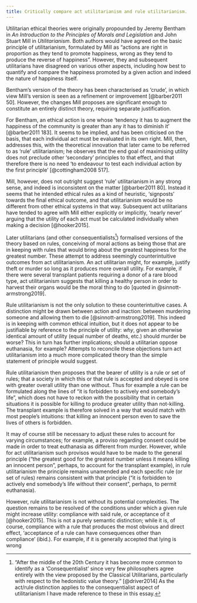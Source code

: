 ```yaml
---
title: Critically compare act utilitarianism and rule utilitarianism.
---
```


Utilitarian ethical theories were originally propounded by Jeremy Bentham in *An Introduction to the Principles of Morals and Legislation* and John Stuart Mill in *Utilitarianism*. Both authors would have agreed on the basic principle of utilitarianism, formulated by Mill as “actions are right in proportion as they tend to promote happiness, wrong as they tend to produce the reverse of happiness”. However, they and subsequent utilitarians have disagreed on various other aspects, including how best to quantify and compare the happiness promoted by a given action and indeed the nature of happiness itself.

Bentham’s version of the theory has been characterised as ‘crude’, in which view Mill’s version is seen as a refinement or improvement [@barber2011 50]. However, the changes Mill proposes are significant enough to constitute an entirely distinct theory, requiring separate justification.

For Bentham, an ethical action is one whose ‘tendency it has to augment the happiness of the community is greater than any it has to diminish it’ [@barber2011 183]. It seems to be implied, and has been criticised on the basis, that each individual act must be evaluated in its own right. Mill, then, addresses this, with the theoretical innovation that later came to be referred to as ‘rule’ utilitarianism; he observes that the end goal of maximising utility does not preclude other ‘secondary’ principles to that effect, and that therefore there is no need ‘to endeavour to test each individual action by the first principle’ [@cottingham2008 517].

Mill, however, does not outright suggest ‘rule’ utilitarianism in any strong sense, and indeed is inconsistent on the matter [@barber2011 80]. Instead it seems that he intended ethical rules as a kind of heuristic, ‘signposts’ towards the final ethical outcome, and that utilitarianism would be no different from other ethical systems in that way. Subsequent act utilitarians have tended to agree with Mill either explicitly or implicitly, ‘nearly never’ arguing that the utility of each act must be calculated individually when making a decision [@hooker2015].

Later utilitarians (and other consequentialists[^conseq]) formalised versions of the theory based on rules, conceiving of moral actions as being those that are in keeping with rules that would bring about the greatest happiness for the greatest number. These attempt to address seemingly counterintuitive outcomes from act utilitarianism. An act utilitarian might, for example, justify theft or murder so long as it produces more overall utility. For example, if there were several transplant patients requiring a donor of a rare blood type, act utilitarianism suggests that killing a healthy person in order to harvest their organs would be the moral thing to do [quoted in @sinnott-armstrong2019].

[^conseq]: “After the middle of the 20th Century it has become more common to identify as a ‘Consequentialist’ since very few philosophers agree entirely with the view proposed by the Classical Utilitarians, particularly with respect to the hedonistic value theory.” [@driver2014] As the act/rule distinction applies to the consequentialist aspect of utilitarianism I have made reference to these in this essay.

Rule utilitarianism is not the only solution to these counterintuitive cases. A distinction might be drawn between action and inaction: between murdering someone and allowing them to die [@sinnott-armstrong2019]. This indeed is in keeping with common ethical intuition, but it does not appear to be justifiable by reference to the principle of utility: *why*, given an otherwise identical amount of utility (equal number of deaths, etc.) should murder be worse? This in turn has further implications; should a utilitarian oppose euthanasia, for example? Attempts to reconcile these objections turn act utilitarianism into a much more complicated theory than the simple statement of principle would suggest.

Rule utilitarianism then proposes that the bearer of utility is a rule or set of rules; that a society in which this or that rule is accepted and obeyed is one with greater overall utility than one without. Thus for example a rule can be formulated along the lines of “it is forbidden to actively end somebody’s life”, which does not have to reckon with the possibility that in certain situations it is possible for killing to produce greater utility than not-killing. The transplant example is therefore solved in a way that would match with most people’s intuitions: that killing an innocent person even to save the lives of others is forbidden.

It may of course still be necessary to adjust these rules to account for varying circumstances; for example, a proviso regarding consent could be made in order to treat euthanasia as different from murder. However, while for act utilitarianism such provisos would have to be made to the general principle (“the greatest good for the greatest number unless it means killing an innocent person”, perhaps, to account for the transplant example), in rule utilitarianism the principle remains unamended and each specific rule (or set of rules) remains consistent with that principle (“it is forbidden to actively end somebody’s life without their consent”, perhaps, to permit euthanasia).

However, rule utilitarianism is not without its potential complexities. The question remains to be resolved of the conditions under which a given rule might increase utility: compliance with said rule, or acceptance of it [@hooker2015]. This is not a purely semantic distinction; while it is, of course, compliance with a rule that produces the most obvious and direct effect, ‘acceptance of a rule can have consequences other than compliance’ (ibid.). For example, if it is generally accepted that lying is wrong